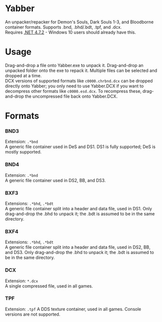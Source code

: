# Yabber
An unpacker/repacker for Demon's Souls, Dark Souls 1-3, and Bloodborne container formats. Supports .bnd, .bhd/.bdt, .tpf, and .dcx.  
Requires [.NET 4.7.2](https://www.microsoft.com/net/download/thank-you/net472) - Windows 10 users should already have this.  

# Usage
Drag-and-drop a file onto Yabber.exe to unpack it. Drag-and-drop an unpacked folder onto the exe to repack it. Multiple files can be selected and dropped at a time.  
DCX versions of supported formats like `c0000.chrbnd.dcx` can be dropped directly onto Yabber; you only need to use Yabber.DCX if you want to decompress other formats like `c0000.esd.dcx`. To recompress these, drag-and-drop the uncompressed file back onto Yabber.DCX.  

# Formats
### BND3
Extension: `.*bnd`  
A generic file container used in DeS and DS1. DS1 is fully supported; DeS is mostly supported.

### BND4
Extension: `.*bnd`  
A generic file container used in DS2, BB, and DS3.

### BXF3
Extensions: `.*bhd`, `.*bdt`  
A generic file container split into a header and data file, used in DS1. Only drag-and-drop the .bhd to unpack it; the .bdt is assumed to be in the same directory.

### BXF4
Extensions: `.*bhd`, `.*bdt`  
A generic file container split into a header and data file, used in DS2, BB, and DS3. Only drag-and-drop the .bhd to unpack it; the .bdt is assumed to be in the same directory.

### DCX
Extension: `*.dcx`  
A single compressed file, used in all games.

### TPF
Extension: `.tpf`
A DDS texture container, used in all games. Console versions are not supported.